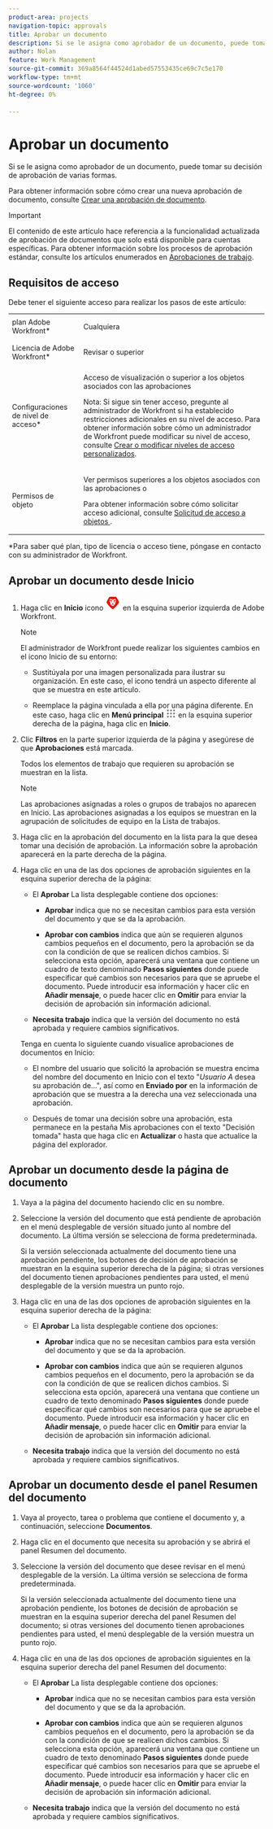 ```yaml
---
product-area: projects
navigation-topic: approvals
title: Aprobar un documento
description: Si se le asigna como aprobador de un documento, puede tomar su decisión de aprobación de varias formas.
author: Nolan
feature: Work Management
source-git-commit: 369a8564f44524d1abed57553435ce69c7c5e170
workflow-type: tm+mt
source-wordcount: '1060'
ht-degree: 0%

---
```



# Aprobar un documento

Si se le asigna como aprobador de un documento, puede tomar su decisión de aprobación de varias formas.

Para obtener información sobre cómo crear una nueva aprobación de documento, consulte [Crear una aprobación de documento](/help/quicksilver/review-and-approve-work/document-reviews-and-approvals/manage-document-approvals/create-a-document-approval.md).

>[!IMPORTANT]
>
>El contenido de este artículo hace referencia a la funcionalidad actualizada de aprobación de documentos que solo está disponible para cuentas específicas. Para obtener información sobre los procesos de aprobación estándar, consulte los artículos enumerados en [Aprobaciones de trabajo](/help/quicksilver/review-and-approve-work/manage-approvals/manage-approvals.md).

## Requisitos de acceso

Debe tener el siguiente acceso para realizar los pasos de este artículo:

<table style="table-layout:auto"> 
 <col> 
 <col> 
 <tbody> 
  <tr> 
   <td role="rowheader">plan Adobe Workfront*</td> 
   <td> <p>Cualquiera</p> </td> 
  </tr> 
  <tr> 
   <td role="rowheader">Licencia de Adobe Workfront*</td> 
   <td> <p>Revisar o superior</p> </td> 
  </tr> 
  <tr> 
   <td role="rowheader">Configuraciones de nivel de acceso*</td> 
   <td> <p>Acceso de visualización o superior a los objetos asociados con las aprobaciones</p> <p>Nota: Si sigue sin tener acceso, pregunte al administrador de Workfront si ha establecido restricciones adicionales en su nivel de acceso. Para obtener información sobre cómo un administrador de Workfront puede modificar su nivel de acceso, consulte <a href="/help/quicksilver/administration-and-setup/add-users/configure-and-grant-access/create-modify-access-levels.md" class="MCXref xref">Crear o modificar niveles de acceso personalizados</a>.</p> </td> 
  </tr> 
  <tr> 
   <td role="rowheader">Permisos de objeto</td> 
   <td> <p>Ver permisos superiores a los objetos asociados con las aprobaciones o</p> <p>Para obtener información sobre cómo solicitar acceso adicional, consulte <a href="/help/quicksilver/workfront-basics/grant-and-request-access-to-objects/request-access.md" class="MCXref xref">Solicitud de acceso a objetos </a>.</p> </td> 
  </tr> 
 </tbody> 
</table>

&#42;Para saber qué plan, tipo de licencia o acceso tiene, póngase en contacto con su administrador de Workfront.

## Aprobar un documento desde Inicio

1. Haga clic en **Inicio** icono ![](../assets/home-icon-30x29.png) en la esquina superior izquierda de Adobe Workfront.

   >[!NOTE]
   >
   >El administrador de Workfront puede realizar los siguientes cambios en el icono Inicio de su entorno:
   >
   >* Sustitúyala por una imagen personalizada para ilustrar su organización. En este caso, el icono tendrá un aspecto diferente al que se muestra en este artículo.
   >
   >* Reemplace la página vinculada a ella por una página diferente. En este caso, haga clic en **Menú principal** ![](../assets/main-menu-icon.png) en la esquina superior derecha de la página, haga clic en **Inicio**.


1. Clic **Filtros** en la parte superior izquierda de la página y asegúrese de que **Aprobaciones** está marcada.

   Todos los elementos de trabajo que requieren su aprobación se muestran en la lista.

   >[!NOTE]
   >
   >Las aprobaciones asignadas a roles o grupos de trabajos no aparecen en Inicio. Las aprobaciones asignadas a los equipos se muestran en la agrupación de solicitudes de equipo en la Lista de trabajos.

1. Haga clic en la aprobación del documento en la lista para la que desea tomar una decisión de aprobación. La información sobre la aprobación aparecerá en la parte derecha de la página.

1. Haga clic en una de las dos opciones de aprobación siguientes en la esquina superior derecha de la página:

   * El **Aprobar** La lista desplegable contiene dos opciones:

      * **Aprobar** indica que no se necesitan cambios para esta versión del documento y que se da la aprobación.

      * **Aprobar con cambios** indica que aún se requieren algunos cambios pequeños en el documento, pero la aprobación se da con la condición de que se realicen dichos cambios. Si selecciona esta opción, aparecerá una ventana que contiene un cuadro de texto denominado **Pasos siguientes** donde puede especificar qué cambios son necesarios para que se apruebe el documento. Puede introducir esa información y hacer clic en **Añadir mensaje**, o puede hacer clic en **Omitir** para enviar la decisión de aprobación sin información adicional.
   * **Necesita trabajo** indica que la versión del documento no está aprobada y requiere cambios significativos.

   Tenga en cuenta lo siguiente cuando visualice aprobaciones de documentos en Inicio:

   * El nombre del usuario que solicitó la aprobación se muestra encima del nombre del documento en Inicio con el texto &quot;*Usuario A* desea su aprobación de...&quot;, así como en **Enviado por** en la información de aprobación que se muestra a la derecha una vez seleccionada una aprobación.

   * Después de tomar una decisión sobre una aprobación, esta permanece en la pestaña Mis aprobaciones con el texto &quot;Decisión tomada&quot; hasta que haga clic en **Actualizar** o hasta que actualice la página del explorador.



## Aprobar un documento desde la página de documento

1. Vaya a la página del documento haciendo clic en su nombre.

1. Seleccione la versión del documento que está pendiente de aprobación en el menú desplegable de versión situado junto al nombre del documento. La última versión se selecciona de forma predeterminada.

   Si la versión seleccionada actualmente del documento tiene una aprobación pendiente, los botones de decisión de aprobación se muestran en la esquina superior derecha de la página; si otras versiones del documento tienen aprobaciones pendientes para usted, el menú desplegable de la versión muestra un punto rojo.
   <!--
   ![](../assets/version-dropdown-red-dot.png)   
   -->

1. Haga clic en una de las dos opciones de aprobación siguientes en la esquina superior derecha de la página:

   * El **Aprobar** La lista desplegable contiene dos opciones:

      * **Aprobar** indica que no se necesitan cambios para esta versión del documento y que se da la aprobación.

      * **Aprobar con cambios** indica que aún se requieren algunos cambios pequeños en el documento, pero la aprobación se da con la condición de que se realicen dichos cambios. Si selecciona esta opción, aparecerá una ventana que contiene un cuadro de texto denominado **Pasos siguientes** donde puede especificar qué cambios son necesarios para que se apruebe el documento. Puede introducir esa información y hacer clic en **Añadir mensaje**, o puede hacer clic en **Omitir** para enviar la decisión de aprobación sin información adicional.
   * **Necesita trabajo** indica que la versión del documento no está aprobada y requiere cambios significativos.


## Aprobar un documento desde el panel Resumen del documento

1. Vaya al proyecto, tarea o problema que contiene el documento y, a continuación, seleccione **Documentos**.

1. Haga clic en el documento que necesita su aprobación y se abrirá el panel Resumen del documento.

1. Seleccione la versión del documento que desee revisar en el menú desplegable de la versión. La última versión se selecciona de forma predeterminada.

   Si la versión seleccionada actualmente del documento tiene una aprobación pendiente, los botones de decisión de aprobación se muestran en la esquina superior derecha del panel Resumen del documento; si otras versiones del documento tienen aprobaciones pendientes para usted, el menú desplegable de la versión muestra un punto rojo.
   <!--
   ![](../assets/version-dropdown-red-dot.png)   
   -->

1. Haga clic en una de las dos opciones de aprobación siguientes en la esquina superior derecha del panel Resumen del documento:

   * El **Aprobar** La lista desplegable contiene dos opciones:

      * **Aprobar** indica que no se necesitan cambios para esta versión del documento y que se da la aprobación.

      * **Aprobar con cambios** indica que aún se requieren algunos cambios pequeños en el documento, pero la aprobación se da con la condición de que se realicen dichos cambios. Si selecciona esta opción, aparecerá una ventana que contiene un cuadro de texto denominado **Pasos siguientes** donde puede especificar qué cambios son necesarios para que se apruebe el documento. Puede introducir esa información y hacer clic en **Añadir mensaje**, o puede hacer clic en **Omitir** para enviar la decisión de aprobación sin información adicional.
   * **Necesita trabajo** indica que la versión del documento no está aprobada y requiere cambios significativos.